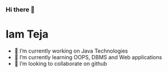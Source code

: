 ### Hi there 👋

# Iam Teja  

- 🔭 I’m currently working on Java Technologies
- 🌱 I’m currently learning OOPS, DBMS and Web applications
- 👯 I’m looking to collaborate on github

